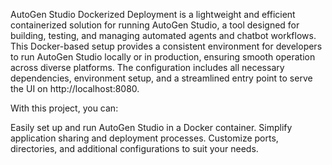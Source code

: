 AutoGen Studio Dockerized Deployment is a lightweight and efficient containerized solution for running AutoGen Studio, a tool designed for building, testing, and managing automated agents and chatbot workflows. This Docker-based setup provides a consistent environment for developers to run AutoGen Studio locally or in production, ensuring smooth operation across diverse platforms. The configuration includes all necessary dependencies, environment setup, and a streamlined entry point to serve the UI on http://localhost:8080.

With this project, you can:

Easily set up and run AutoGen Studio in a Docker container.
Simplify application sharing and deployment processes.
Customize ports, directories, and additional configurations to suit your needs.
